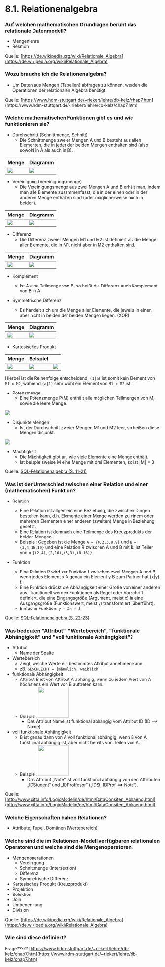 # 8.1. Relationenalgebra

### Auf welchen mathematischen Grundlagen beruht das relationale Datenmodell?

* Mengenlehre
* Relation

Quelle: [https://de.wikipedia.org/wiki/Relationale_Algebra](https://de.wikipedia.org/wiki/Relationale_Algebra)

### Wozu brauche ich die Relationenalgebra?

* Um Daten aus Mengen (Tabellen) abfragen zu können, werden die Operationen der relationalen Algebra benötigt.

Quelle: [https://www.hdm-stuttgart.de/~riekert/lehre/db-kelz/chap7.htm](https://www.hdm-stuttgart.de/~riekert/lehre/db-kelz/chap7.htm)

### Welche mathematischen Funktionen gibt es und wie funktionieren sie?

* Durchschnitt (Schnittmenge, Schnitt)
    * Die Schnittmenge zweier Mengen A und B besteht aus allen Elementen, die in jeder der beiden Mengen enthalten sind (also sowohl in A als auch in B).

| Menge | Diagramm |
|-------|----------|
| ![](./MathematischeFunktion_Durchschnitt.png) | ![](./MathematischeFunktion_Durchschnitt_Diagramm.png) |

* Vereinigung (Vereinigungsmenge)
    * Die Vereinigungsmenge aus zwei Mengen A und B erhält man, indem man alle Elemente zusammenfasst, die in der einen oder in der anderen Menge enthalten sind (oder möglicherweise auch in beiden).

| Menge | Diagramm |
|-------|----------|
| ![](./MathematischeFunktion_Vereinigung.png) | ![](./MathematischeFunktion_Vereinigung_Diagramm.png) |

* Differenz
    * Die Differenz zweier Mengen M1 und M2 ist definiert als die Menge aller Elemente, die in M1, nicht aber in M2 enthalten sind.

| Menge | Diagramm |
|-------|----------|
| ![](./MathematischeFunktion_Differenz.png) | ![](./MathematischeFunktion_Differenz_Diagramm.png) |

* Komplement
    * Ist A eine Teilmenge von B, so heißt die Differenz auch Komplement von B in A

* Symmetrische Differenz
    * Es handelt sich um die Menge aller Elemente, die jeweils in einer, aber nicht in beiden der beiden Mengen liegen. (XOR)

| Menge | Diagramm |
|-------|----------|
| ![](./MathematischeFunktion_SymmetrischeDifferenz.png) | ![](./MathematischeFunktion_SymmetrischeDifferenz_Diagramm.png) |

* Kartesisches Produkt

| Menge | Beispiel | |
|-------|----------|----------|
| ![](./MathematischeFunktion_KartesischesProdukt.png) | ![](./MathematischeFunktion_KartesischesProdukt_Beispiel.png) | ![](./MathematischeFunktion_KartesischesProdukt_Tabelle.png) |

Hierbei ist die Reihenfolge entscheidend. `(1|a)` ist somit kein Element von `M1 x M2`, während `(a|1)` sehr wohl ein Element von `M1 x M2` ist.

* Potenzmenge
    * Eine Potenzmenge P(M) enthält alle möglichen Teilmengen von M, sowie die leere Menge.

![](./MathematischeFunktion_Potenzmenge.png)

* Disjunkte Mengen
    * Ist der Durchschnitt zweier Mengen M1 und M2 leer, so heißen diese Mengen disjunkt.

![](./MathematischeFunktion_DisjunkteMengen.png)

* Mächtigkeit
    * Die Mächtigkeit gibt an, wie viele Elemente eine Menge enthält.
    * Ist beispielsweise M eine Menge mit drei Elementen, so ist |M| = 3

Quelle: [SQL-Relationenalgebra (S. 11-21)](../archiv/insy-game/jahrgang3/SQL-Relationenalgebra.pdf)

### Was ist der Unterschied zwischen einer Relation und einer (mathematischen) Funktion?

* Relation
    * Eine Relation ist allgemein eine Beziehung, die zwischen Dingen bestehen kann, d.h. Elemente einer Menge werden zu einem oder mehreren Elementen einer anderen (zweiten) Menge in Beziehung gesetzt.
    * Eine Relation ist demnach eine Teilmenge des Kreuzprodukts der beiden Mengen.
    * Beispiel: Gegeben ist die Menge `A = {0,2,3,8,9}` und `B = {3,4,16,19}` und eine Relation R zwischen A und B mit R: ist Teiler von = `{(2,4),(2,16),(3,3),(8,16)}`

* Funktion
    * Eine Relation R wird zur Funktion f zwischen zwei Mengen A und B, wenn jedes Element x A genau ein Element y B zum Partner hat (x|y) f.
    * Eine Funktion drückt die Abhängigkeit einer Größe von einer anderen aus. Traditionell werden Funktionen als Regel oder Vorschrift definiert, die eine Eingangsgröße (Argument, meist x) in eine Ausgangsgröße (Funktionswert, meist y) transformiert (überführt).
    * Einfache Funktion: `y = 2x + 3`

Quelle: [SQL-Relationenalgebra (S. 22-23)](../archiv/insy-game/jahrgang3/SQL-Relationenalgebra.pdf)

### Was bedeuten "Attribut", "Wertebereich", "funktionale Abhängigkeit" und "voll funktionale Abhängigkeit"?

* Attribut
    * Name der Spalte
* Wertebereich
    * Zeigt, welche Werte ein bestimmtes Attribut annehmen kann
    * zB. `GESCHLECHT = {männlich, weiblich}`
* funktionale Abhängigkeit
    * Attribut B ist von Attribut A abhängig, wenn zu jedem Wert von A höchstens ein Wert von B auftreten kann.
    * Beispiel: <img src="./Abhaengigkeiten1.png" height="100">
        * Das Attribut Name ist funktional abhängig vom Attribut ID (ID --> Name).
* voll funktionale Abhängigkeit
    * B ist genau dann von A voll funktional abhängig, wenn B von A funktional abhängig ist, aber nicht bereits von Teilen von A.
    * Beispiel: <img src="./Abhaengigkeiten2.png" height="100">
        * Das Attribut „Note“ ist voll funktional abhängig von den Attributen „IDStudent“ und „IDProffesor“ („IDSt, IDProf ==> Note“).

Quelle: [http://www.gitta.info/LogicModelin/de/html/DataConsiten_Abhaeng.html](http://www.gitta.info/LogicModelin/de/html/DataConsiten_Abhaeng.html)

### Welche Eigenschaften haben Relationen?

* Attribute, Tupel, Domänen (Wertebereich)

### Welche sind die im Relationen-Modell verfügbaren relationalen Operatoren und welche sind die Mengenoperatoren.

* Mengenoperationen
    * Vereinigung
    * Schnittmenge (Intersection)
    * Differenz
    * Symmetrische Differenz
* Kartesisches Produkt (Kreuzprodukt)
* Projektion
* Selektion
* Join
* Umbenennung
* Division

Quelle: [https://de.wikipedia.org/wiki/Relationale_Algebra](https://de.wikipedia.org/wiki/Relationale_Algebra)

### Wie sind diese definiert?

Frage????? [https://www.hdm-stuttgart.de/~riekert/lehre/db-kelz/chap7.htm](https://www.hdm-stuttgart.de/~riekert/lehre/db-kelz/chap7.htm)

